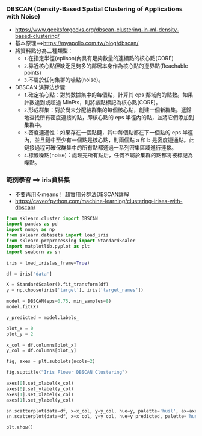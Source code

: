 ### DBSCAN (Density-Based Spatial Clustering of Applications with Noise)
- https://www.geeksforgeeks.org/dbscan-clustering-in-ml-density-based-clustering/
- 基本原理==>https://myapollo.com.tw/blog/dbscan/
- 將資料點分為三種類型：
  - `1`.在指定半徑(eplison)內具有足夠數量的連續點的核心點(CORE)
  - `2`.靠近核心點但缺乏足夠多的鄰居本身作為核心點的邊界點(Reachable points)
  - `3`.不屬於任何集群的噪點(noise)。
- DBSCAN 演算法步驟:
  - `1`.確定核心點：對於數據集中的每個點，計算其 eps 鄰域內的點數。如果計數達到或超過 MinPts，則將該點標記為核心點(CORE)。
  - `2`.形成群集：對於尚未分配給群集的每個核心點，創建一個新群集。遞歸地查找所有密度連接的點，即核心點的 eps 半徑內的點，並將它們添加到集群中。
  - `3`.密度連通性：如果存在一個點鏈，其中每個點都在下一個點的 eps 半徑內，並且鏈中至少有一個點是核心點，則兩個點 a 和 b 是密度連通點。此鏈接過程可確保群集中的所有點都通過一系列密集區域進行連接。
  - `4`.標籤噪點(noise)：處理完所有點后，任何不屬於集群的點都將被標記為噪點。

### 範例學習 ==> iris資料集
- 不要再用K-means！ 超實用分群法DBSCAN詳解
- https://caveofpython.com/machine-learning/clustering-irises-with-dbscan/
```python
from sklearn.cluster import DBSCAN
import pandas as pd
import numpy as np
from sklearn.datasets import load_iris
from sklearn.preprocessing import StandardScaler
import matplotlib.pyplot as plt
import seaborn as sn

iris = load_iris(as_frame=True)

df = iris['data']

X = StandardScaler().fit_transform(df)
y = np.choose(iris['target'], iris['target_names'])

model = DBSCAN(eps=0.75, min_samples=8)
model.fit(X)

y_predicted = model.labels_

plot_x = 0
plot_y = 2

x_col = df.columns[plot_x]
y_col = df.columns[plot_y]

fig, axes = plt.subplots(ncols=2)

fig.suptitle("Iris Flower DBSCAN Clustering")

axes[0].set_xlabel(x_col)
axes[0].set_ylabel(y_col)
axes[1].set_xlabel(x_col)
axes[1].set_ylabel(y_col)

sn.scatterplot(data=df, x=x_col, y=y_col, hue=y, palette='husl', ax=axes[0])
sn.scatterplot(data=df, x=x_col, y=y_col, hue=y_predicted, palette='husl', ax=axes[1])

plt.show()
```
